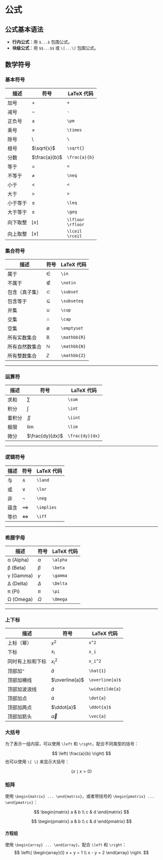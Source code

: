 # 公式

## 公式基本语法

- **行内公式**：用 `$...$` 包围公式。
- **块级公式**：用 `$$...$$` 或 `\[...\]` 包围公式。

## 数学符号

### 基本符号

| 描述     | 符号                | LaTeX 代码             |
| -------- | ------------------- | ---------------------- |
| 加号     | $+$                 | `+`                    |
| 减号     | $-$                 | `-`                    |
| 正负号   | $\pm$               | `\pm`                  |
| 乘号     | $\times$            | `\times`               |
| 除号     | \                   | `\`                    |
| 根号     | $\sqrt{x}$          | `\sqrt{}`              |
| 分数     | $\frac{a}{b}$       | `\frac{a}{b}`          |
| 等于     | $=$                 | `=`                    |
| 不等于   | $\neq$              | `\neq`                 |
| 小于     | $<$                 | `<`                    |
| 大于     | $>$                 | `>`                    |
| 小于等于 | $\leq$              | `\leq`                 |
| 大于等于 | $\geq$              | `\geq`                 |
| 向下取整 | $\lfloor x \rfloor$ | `\lfloor`<br>`\rfloor` |
| 向上取整 | $\lceil x \rceil$   | `\lceil`<br>`\rceil`   |

### 集合符号
| 描述           | 符号         | LaTeX 代码   |
| -------------- | ------------ | ------------ |
| 属于           | $\in$        | `\in`        |
| 不属于         | $\notin$     | `\notin`     |
| 包含（真子集） | $\subset$    | `\subset`    |
| 包含等于       | $\subseteq$  | `\subseteq`  |
| 并集           | $\cup$       | `\cup`       |
| 交集           | $\cap$       | `\cap`       |
| 空集           | $\emptyset$  | `\emptyset`  |
| 所有实数集合   | $\mathbb{R}$ | `\mathbb{R}` |
| 所有自然数集合 | $\mathbb{N}$ | `\mathbb{N}` |
| 所有整数集合   | $\mathbb{Z}$ | `\mathbb{Z}` |

---

### **运算符**
| 描述   | 符号            | LaTeX 代码      |
| ------ | --------------- | --------------- |
| 求和   | $\sum$          | `\sum`          |
| 积分   | $\int$          | `\int`          |
| 重积分 | $\iint$         | `\iint`         |
| 极限   | $\lim$          | `\lim`          |
| 微分   | $\frac{dy}{dx}$ | `\frac{dy}{dx}` |

---

### **逻辑符号**
| 描述 | 符号       | LaTeX 代码 |
| ---- | ---------- | ---------- |
| 与   | $\land$    | `\land`    |
| 或   | $\lor$     | `\lor`     |
| 非   | $\neg$     | `\neg`     |
| 蕴含 | $\implies$ | `\implies` |
| 等价 | $\iff$     | `\iff`     |

---

### **希腊字母**
| 描述      | 符号     | LaTeX 代码 |
| --------- | -------- | ---------- |
| α (Alpha) | $\alpha$ | `\alpha`   |
| β (Beta)  | $\beta$  | `\beta`    |
| γ (Gamma) | $\gamma$ | `\gamma`   |
| Δ (Delta) | $\Delta$ | `\Delta`   |
| π (Pi)    | $\pi$    | `\pi`      |
| Ω (Omega) | $\Omega$ | `\Omega`   |

---

### **上下标**
| 描述             | 符号            | LaTeX 代码      |
| ---------------- | --------------- | --------------- |
| 上标（幂）       | $x^2$           | `x^2`           |
| 下标             | $x_i$           | `x_i`           |
| 同时有上标和下标 | $x_i^2$         | `x_i^2`         |
| 顶部加`^`        | $\hat{a}$       | `\hat{1}`       |
| 顶部加横线       | $\overline{a}$  | `\overline{a}$` |
| 顶部加波浪线     | $\widetilde{a}$ | `\widetilde{a}` |
| 顶部加点         | $\dot{a}$       | `\dot{a}`       |
| 顶部加两点       | $\ddot{a}$      | `\ddot{a}$`     |
| 顶部加箭头       | $\vec{a}$       | `\vec{a}`       |



### 大括号

为了表示一组内容，可以使用 `\left` 和 `\right`，配合不同类型的括号：

$$
\left( \frac{a}{b} \right)
$$
也可以使用 `\{ \}` 来显示大括号：

$$
\{ x \mid x > 0 \}
$$

### 矩阵

使用 `\begin{matrix} ... \end{matrix}`，或者带括号的 `\begin{pmatrix} ... \end{pmatrix}`：

$$
\begin{matrix}
a & b \\
c & d
\end{matrix}
$$

$$
\begin{pmatrix}
a & b \\
c & d
\end{pmatrix}
$$

#### 方程组

使用 `\begin{array} ... \end{array}`，配合 `\left` 和 `\right`：
$$
\left\{
\begin{array}{l}
x + y = 1 \\
x - y = 2
\end{array}
\right.
$$


